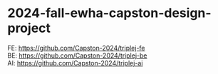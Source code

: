 # 2024-fall-ewha-capston-design-project

FE: https://github.com/Capston-2024/triplej-fe </br>
BE: https://github.com/Capston-2024/triplej-be </br>
AI: https://github.com/Capston-2024/triplej-ai
